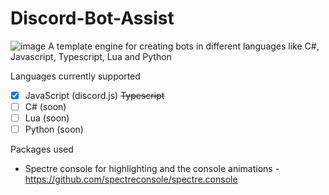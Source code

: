 # Discord-Bot-Assist

![image](https://user-images.githubusercontent.com/70532397/190996550-be7bcfc8-661f-4cdb-9b4b-8ad3364ad1ec.png)
A template engine for creating bots in different languages like C#, Javascript, Typescript, Lua and Python

Languages currently supported
- [X] JavaScript (discord.js)
~~Typescript~~
- [ ] C# (soon)
- [ ] Lua (soon)
- [ ] Python (soon)

Packages used 
- Spectre console for highlighting and the console animations - https://github.com/spectreconsole/spectre.console
